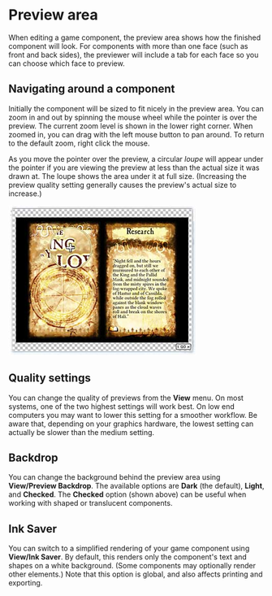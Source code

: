 # Preview area

When editing a game component, the preview area shows how the finished component will look. For components with more than one face (such as front and back sides), the previewer will include a tab for each face so you can choose which face to preview.

## Navigating around a component

Initially the component will be sized to fit nicely in the preview area. You can zoom in and out by spinning the mouse wheel while the pointer is over the preview. The current zoom level is shown in the lower right corner. When zoomed in, you can drag with the left mouse button to pan around. To return to the default zoom, right click the mouse.

As you move the pointer over the preview, a circular *loupe* will appear under the pointer if you are viewing the preview at less than the actual size it was drawn at. The loupe shows the area under it at full size. (Increasing the preview quality setting generally causes the preview's actual size to increase.)

![the preview area, with Checked background](images/preview-area.jpg)

## Quality settings

You can change the quality of previews from the **View** menu. On most systems, one of the two highest settings will work best. On low end computers you may want to lower this setting for a smoother workflow. Be aware that, depending on your graphics hardware, the lowest setting can actually be slower than the medium setting.

## Backdrop

You can change the background behind the preview area using **View/Preview Backdrop**. The available options are **Dark** (the default), **Light**, and **Checked**. The **Checked** option (shown above) can be useful when working with shaped or translucent components.

## Ink Saver

You can switch to a simplified rendering of your game component using **View/Ink Saver**. By default, this renders only the component's text and shapes on a white background. (Some components may optionally render other elements.) Note that this option is global, and also affects printing and exporting.